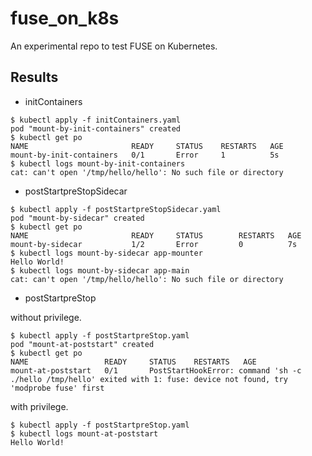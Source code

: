 # fuse_on_k8s

An experimental repo to test FUSE on Kubernetes.

## Results

- initContainers

```
$ kubectl apply -f initContainers.yaml
pod "mount-by-init-containers" created
$ kubectl get po
NAME                       READY     STATUS    RESTARTS   AGE
mount-by-init-containers   0/1       Error     1          5s
$ kubectl logs mount-by-init-containers
cat: can't open '/tmp/hello/hello': No such file or directory
```

- postStartpreStopSidecar

```
$ kubectl apply -f postStartpreStopSidecar.yaml
pod "mount-by-sidecar" created
$ kubectl get po
NAME                       READY     STATUS        RESTARTS   AGE
mount-by-sidecar           1/2       Error         0          7s
$ kubectl logs mount-by-sidecar app-mounter
Hello World!
$ kubectl logs mount-by-sidecar app-main
cat: can't open '/tmp/hello/hello': No such file or directory
```

- postStartpreStop

without privilege.

```
$ kubectl apply -f postStartpreStop.yaml
pod "mount-at-poststart" created
$ kubectl get po
NAME                 READY     STATUS    RESTARTS   AGE
mount-at-poststart   0/1       PostStartHookError: command 'sh -c ./hello /tmp/hello' exited with 1: fuse: device not found, try 'modprobe fuse' first
```

with privilege.

```
$ kubectl apply -f postStartpreStop.yaml
$ kubectl logs mount-at-poststart
Hello World!
```
